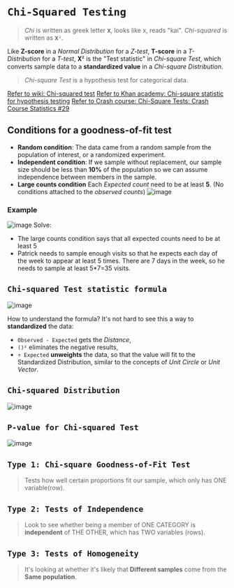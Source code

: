 # `Chi-Squared Testing`
> _Chi_ is written as greek letter `𝐗`, looks like x, reads "kai".
_Chi-squared_ is written as `𝐗²`.

Like **Z-score** in a _Normal Distribution_ for a _Z-test_, 
**T-score** in a _T-Distribution_ for a _T-test_, 
𝐗² is the "Test statistic" in _Chi-square Test_, which converts sample data to a **standardized value** in a _Chi-square Distribution_.

> _Chi-square Test_ is a hypothesis test for categorical data.


[Refer to wiki: Chi-squared test](https://www.wikiwand.com/en/Chi-squared_test)
[Refer to Khan academy: Chi-square statistic for hypothesis testing](https://www.khanacademy.org/math/ap-statistics/chi-square-tests/modal/v/chi-square-statistic)
[Refer to Crash course: Chi-Square Tests: Crash Course Statistics #29](https://www.youtube.com/watch?v=7_cs1YlZoug)


## Conditions for a goodness-of-fit test

- **Random condition**: The data came from a random sample from the population of interest, or a randomized experiment.
- **Independent condition**:  If we sample without replacement, our sample size should be less than **10%** of the population so we can assume independence between members in the sample. 
- **Large counts condition**
Each _Expected count_ need to be at least **5**. 
(No conditions attached to the _observed counts_)
![image](https://user-images.githubusercontent.com/14041622/45568732-fb416080-b88f-11e8-90d1-5737cfa0892d.png)

### Example
![image](https://user-images.githubusercontent.com/14041622/45583810-2d3bdc80-b8fb-11e8-8216-b785f7c4372f.png)
Solve:
- The large counts condition says that all expected counts need to be at least 5
- Patrick needs to sample enough visits so that he expects each day of the week to appear at least 5 times. There are 7 days in the week, so he needs to sample at least 5*7=35 visits.




## `Chi-squared Test statistic formula`
![image](https://user-images.githubusercontent.com/14041622/45584105-a5f16780-b900-11e8-96ec-b1d2ed551f8b.png)

How to understand the formula?
It's not hard to see this a way to **standardized** the data:
- `Observed - Expected` gets the _Distance_,
- `()²` eliminates the negative results,
- `÷ Expected` **unweights** the data, so that the value will fit to the Standardized Distribution, similar to the concepts of _Unit Circle_ or _Unit Vector_.


## `Chi-squared Distribution`

![image](https://user-images.githubusercontent.com/14041622/45568192-8b7ea600-b88e-11e8-8e5d-1cbb97e1280f.png)



## `P-value for Chi-squared Test`
![image](https://user-images.githubusercontent.com/14041622/45566259-afd78400-b888-11e8-950f-3af7dede9107.png)



## `Type 1: Chi-square Goodness-of-Fit Test`
> Tests how well certain proportions fit our sample, which only has ONE variable(row).

## `Type 2: Tests of Independence`
> Look to see whether being a member of ONE CATEGORY is **independent** of THE OTHER, which has TWO variables (rows).

## `Type 3: Tests of Homogeneity`
> It's looking at whether it's likely that **Different samples** come from the **Same population**.





